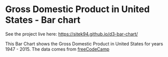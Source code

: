 # Gross Domestic Product in United States - Bar chart

See the project live here: https://sitek94.github.io/d3-bar-chart/

This Bar Chart shows the Gross Domestic Product in United States for years 1947 - 2015. The data comes from 
[freeCodeCamp](https://www.freecodecamp.org/learn/data-visualization/data-visualization-projects/visualize-data-with-a-bar-chart)
